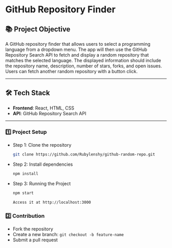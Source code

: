 # GitHub Repository Finder

## 📚 Project Objective  

A GitHub repository finder that allows users to select a programming language from a dropdown menu. The app will then use the GitHub Repository Search API to fetch and display a random repository that matches the selected language. The displayed information should include the repository name, description, number of stars, forks, and open issues. Users can fetch another random repository with a button click.

---

## 🛠️ Tech Stack  

- **Frontend**: React, HTML, CSS  
- **API**: GitHub Repository Search API 

---

### 1️⃣ **Project Setup**  

- Step 1: Clone the repository  

  ```bash
  git clone https://github.com/Rubylenshy/github-random-repo.git
- Step 2: Install dependencies

    ```bash
    npm install
- Step 3: Running the Project

    ```bash
    npm start

    Access it at http://localhost:3000

### 2️⃣ Contribution

- Fork the repository
- Create a new branch: `git checkout -b feature-name`
- Submit a pull request
